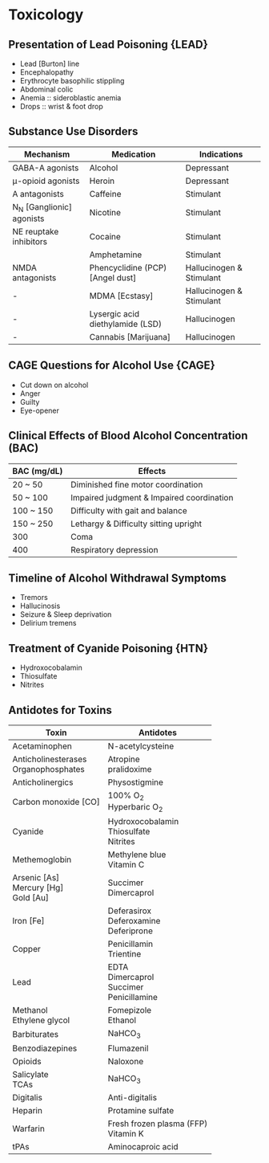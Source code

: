 # Toxicology

## Presentation of Lead Poisoning {LEAD}

- Lead [Burton] line
- Encephalopathy
- Erythrocyte basophilic stippling
- Abdominal colic
- Anemia :: sideroblastic anemia
- Drops :: wrist & foot drop

## Substance Use Disorders

|Mechanism|Medication|Indications|
|-|-|-|
|GABA-A agonists|Alcohol|Depressant|
|μ-opioid agonists|Heroin|Depressant|
|A antagonists|Caffeine|Stimulant|
|N<sub>N</sub> [Ganglionic] agonists|Nicotine|Stimulant|
|NE reuptake inhibitors|Cocaine|Stimulant|
||Amphetamine|Stimulant|
|NMDA antagonists|Phencyclidine (PCP) [Angel dust]|Hallucinogen & Stimulant|
|-|MDMA [Ecstasy]|Hallucinogen & Stimulant|
|-|Lysergic acid diethylamide (LSD)|Hallucinogen|
|-|Cannabis [Marijuana]|Hallucinogen|

## CAGE Questions for Alcohol Use {CAGE}

- Cut down on alcohol
- Anger
- Guilty
- Eye-opener

## Clinical Effects of Blood Alcohol Concentration (BAC)

|BAC (mg/dL)|Effects|
|-|-|
|20 ~ 50|Diminished fine motor coordination|
|50 ~ 100|Impaired judgment & Impaired coordination|
|100 ~ 150|Difficulty with gait and balance|
|150 ~ 250|Lethargy & Difficulty sitting upright|
|300|Coma|
|400|Respiratory depression|

## Timeline of Alcohol Withdrawal Symptoms

- Tremors
- Hallucinosis
- Seizure & Sleep deprivation
- Delirium tremens

## Treatment of Cyanide Poisoning {HTN}

- Hydroxocobalamin
- Thiosulfate
- Nitrites

## Antidotes for Toxins

|Toxin|Antidotes|
|-|-|
|Acetaminophen|N-acetylcysteine|
|Anticholinesterases<br>Organophosphates|Atropine<br>pralidoxime|
|Anticholinergics|Physostigmine|
|Carbon monoxide [CO]|100% O<sub>2</sub><br>Hyperbaric O<sub>2</sub>|
|Cyanide|Hydroxocobalamin<br>Thiosulfate<br>Nitrites|
|Methemoglobin|Methylene blue<br>Vitamin C|
|Arsenic [As]<br>Mercury [Hg]<br>Gold [Au]|Succimer<br>Dimercaprol|
|Iron [Fe]|Deferasirox<br>Deferoxamine<br>Deferiprone|
|Copper|Penicillamin<br>Trientine|
|Lead|EDTA<br>Dimercaprol<br>Succimer<br>Penicillamine|
|Methanol<br>Ethylene glycol|Fomepizole<br>Ethanol|
|Barbiturates|NaHCO<sub>3</sub>|
|Benzodiazepines|Flumazenil|
|Opioids|Naloxone|
|Salicylate<br>TCAs|NaHCO<sub>3</sub>|
|Digitalis|Anti-digitalis|
|Heparin|Protamine sulfate|
|Warfarin|Fresh frozen plasma (FFP)<br>Vitamin K|
|tPAs|Aminocaproic acid|
